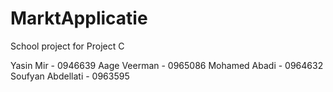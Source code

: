 # MarktApplicatie
School project for Project C 

Yasin Mir - 0946639
Aage Veerman  - 0965086
Mohamed Abadi - 0964632
Soufyan Abdellati - 0963595
